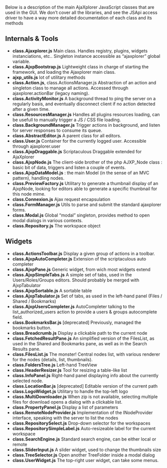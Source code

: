 Below is a description of the main AjaXplorer JavaScript classes that are used in the GUI. We don’t cover all the libraries, and see the JSApi access driver to have a way more detailed documentation of each class and its methods

## Internals & Tools
+ **class.Ajaxplorer.js**  Main class. Handles registry, plugins, widgets instanciations, etc.. Singleton instance accessible as “ajaxplorer” global variable.
+ **class.AjxpBootstrap.js** Lightweight class in charge of starting the framework, and loading the Ajaxplorer main class.
+ **ajxp_utils.js** lot of utilitary methods
+ **class.Action.js**, class.ActionsManager.js Abstraction of an action and singleton class to manage all actions. Accessed through ajaxplorer.actionBar (legacy naming).
+ **class.ActivityMonitor.js** A background thread to ping the server on a regularly basis, and eventually disconnect client if no action detected after a given time.
+ **class.ResourcesManager.js** Handles all plugins resources loading, can be usefull to manually trigger a JS / CSS file loading.
+ **class.BackgroundManager.js** Trigger actions in background, and listen for server responses to consume its queue.
+ **class.AbstractEditor.js** A parent class for all editors.
+ **class.User.js** Container for the currently logged user. Accessible through ajaxplorer.user
+ **class.AjxpDraggable.js** Scriptaculous Draggable extended for AjaXplorer
+ **class.AjxpNode.js** The client-side brother of the php AJXP_Node class : basic bit of data, triggers and listen a couple of events.
+ **class.AjxpDataModel.js** : the main Model (in the sense of an MVC pattern), handling nodes.
+ **class.PreviewFactory.js** Utilitary to generate a thumbnail display of an AjxpNode, looking for editors able to generate a specific thumbnail for this node mime.
+ **class.Connexion.js** Ajax request encapsulation
+ **class.FormManager.js** Utils to parse and submit the standard ajaxplorer forms.
+ **class.Modal.js** Global “modal” singleton, provides method to open modal dialogs in various contexts.
+ **class.Repository.js** The workspace object

## Widgets
+ **class.ActionsToolbar.js** Display a given group of actions in a toolbar.
+ **class.AjxpAutoCompleter.js** Extension of the scriptaculous auto completer
+ **class.AjxpPane.js** Generic widget, from wich most widgets extend
+ **class.AjxpSimpleTabs.js** A simple set of tabs, used in the Users/Roles/Groups editors. Should probably be merged with AjxpTabulator
+ **class.AjxpSortable.js** A sortable table
+ **class.AjxpTabulator.js** Set of tabs, as used in the left-hand panel (Files / Shared / Bookmarks)
+ **class.AjxpUsersCompleter.js** AutoCompleter talking to the list_authorized_users action to provide a users & groups autocomplete field.
+ **class.BookmarksBar.js** [deprecated] Previously, managed the bookmarks button.
+ **class.Breadcrumb.js** Display a clickable path to the current node
+ **class.FetchedResultPane.js** An simplified version of the FilesList, as used in the Shared and Bookmarks pane, as well as in the Search Results pane.
+ **class.FilesList.js** The monster! Central nodes list, with various renderer for the nodes (details, list, thumbnails).
+ **class.FoldersTree.js** Left-hand TreeView
+ **class.HeaderResizer.js** Tool for resizing a table-like list
+ **class.InfoPanel.js** Right-hand panel displaying info about the currently selected node.
+ **class.LocationBar.js** [deprecated] Editable version of the current path
+ **class.LogoWidget.js** Utilitary to handle the top-left logo
+ **class.MultiDownloader.js** When zip is not available, selecting multiple files for download opens a dialog with a clickable list.
+ **class.PropertyPanel.js** Display a list of parameters
+ **class.RemoteNodeProvider.js** Implementation of the INodeProvider interface, speaking with the server to list the nodes
+ **class.RepositorySelect.js** Drop-down selector for the workspaces
+ **class.RepositorySimpleLabel.js** Auto-resizeable label for the current workspace
+ **class.SearchEngine.js** Standard search engine, can be either local or remote
+ **class.SliderInput.js** A slider widget, used to change the thumbnails size
+ **class.TreeSelector.js** Open another TreeFolder inside a modal dialog
+ **class.UserWidget.js** The top-right user widget, can take some menus.